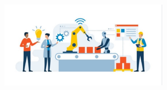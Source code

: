 <div id="header" align="center">
  <img decoding="async" src="roboticmanufdata01.jpg" width="800"/>
</div>
<!--
## Hi there 👋
**ENRIQUESLGFP7/ENRIQUESLGFP7** is a ✨ _special_ ✨ repository because its `README.md` (this file) appears on your GitHub profile.
Here are some ideas to get you started:
- 🔭 I’m currently working on ...
- 🌱 I’m currently learning ...
- 👯 I’m looking to collaborate on ...
- 🤔 I’m looking for help with ...
- 💬 Ask me about ...
- 📫 How to reach me: ...
- 😄 Pronouns: ...
- ⚡ Fun fact: ...
-->
